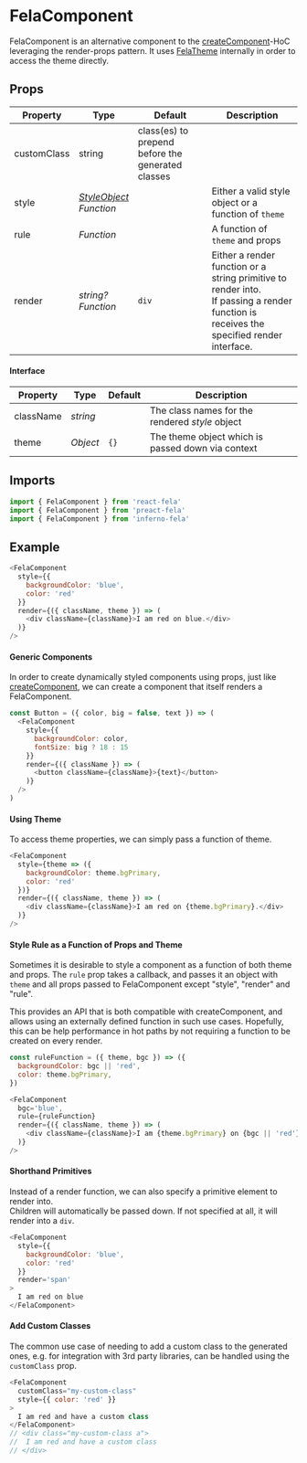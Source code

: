 # FelaComponent

FelaComponent is an alternative component to the [createComponent](createComponent.md)-HoC leveraging the render-props pattern. It uses [FelaTheme](FelaTheme.md) internally in order to access the theme directly.

## Props

| Property | Type | Default | Description |
| --- | --- | --- | --- |
| customClass | string | class(es) to prepend before the generated classes |
| style | [*StyleObject*](../../basics/Rules.md#styleobject)<br>*Function*| | Either a valid style object or a function of `theme` |
| rule | *Function*| | A function of `theme` and props|
| render | *string?*<br>*Function* | `div` | Either a render function or a string primitive to render into.<br>If passing a render function is receives the specified render interface. |

#### Interface
| Property | Type | Default | Description |
| --- | --- | --- | --- |
| className | *string* | | The class names for the rendered *style* object |
| theme | *Object* | `{}` | The theme object which is passed down via context |

## Imports
```javascript
import { FelaComponent } from 'react-fela'
import { FelaComponent } from 'preact-fela'
import { FelaComponent } from 'inferno-fela'
```

## Example
```javascript
<FelaComponent
  style={{
    backgroundColor: 'blue',
    color: 'red'
  }}
  render={({ className, theme }) => (
    <div className={className}>I am red on blue.</div>
  )}
/>
```

#### Generic Components
In order to create dynamically styled components using props, just like [createComponent](createComponent.md), we can create a component that itself renders a FelaComponent.

```javascript
const Button = ({ color, big = false, text }) => (
  <FelaComponent
    style={{
      backgroundColor: color,
      fontSize: big ? 18 : 15
    }}
    render={({ className }) => (
      <button className={className}>{text}</button>
    )}
  />
)
```

#### Using Theme
To access theme properties, we can simply pass a function of theme.

```javascript
<FelaComponent
  style={theme => ({
    backgroundColor: theme.bgPrimary,
    color: 'red'
  })}
  render={({ className, theme }) => (
    <div className={className}>I am red on {theme.bgPrimary}.</div>
  )}
/>
```

#### Style Rule as a Function of Props and Theme
Sometimes it is desirable to style a component as a function of both theme and
props. The `rule` prop takes a callback, and passes it an object with `theme`
and all props passed to FelaComponent except "style", "render" and "rule".

This provides an API that is both compatible with createComponent, and allows
using an externally defined function in such use cases. Hopefully, this can
be help performance in hot paths by not requiring a function to be created on
every render.


```javascript
const ruleFunction = ({ theme, bgc }) => ({
  backgroundColor: bgc || 'red',
  color: theme.bgPrimary,
})

<FelaComponent
  bgc='blue',
  rule={ruleFunction}
  render={({ className, theme }) => (
    <div className={className}>I am {theme.bgPrimary} on {bgc || 'red'}.</div>
  )}
/>
```

#### Shorthand Primitives
Instead of a render function, we can also specify a primitive element to render into.<br>
Children will automatically be passed down. If not specified at all, it will render into a `div`.

```javascript
<FelaComponent
  style={{
    backgroundColor: 'blue',
    color: 'red'
  }}
  render='span'
>
  I am red on blue
</FelaComponent>
```

#### Add Custom Classes
The common use case of needing to add a custom class to the generated ones, e.g.
for integration with 3rd party libraries, can be handled using the `customClass`
prop.

```javascript
<FelaComponent
  customClass="my-custom-class"
  style={{ color: 'red' }}
>
  I am red and have a custom class
</FelaComponent>
// <div class="my-custom-class a">
//  I am red and have a custom class
// </div>
```